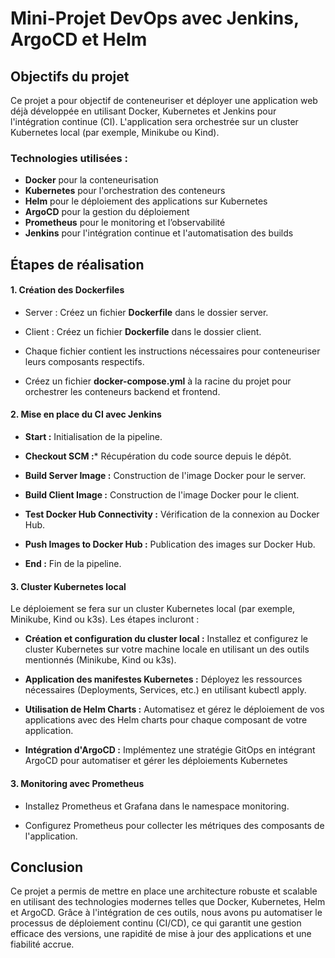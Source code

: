 # Mini-Projet DevOps avec Jenkins, ArgoCD et Helm

## Objectifs du projet
Ce projet a pour objectif de conteneuriser et déployer une application web déjà développée en utilisant Docker, Kubernetes et Jenkins pour l'intégration continue (CI). L'application sera orchestrée sur un cluster Kubernetes local (par exemple, Minikube ou Kind). 

### Technologies utilisées :
- **Docker** pour la conteneurisation
- **Kubernetes** pour l'orchestration des conteneurs
- **Helm** pour le déploiement des applications sur Kubernetes
- **ArgoCD** pour la gestion du déploiement 
- **Prometheus** pour le monitoring et l’observabilité
- **Jenkins** pour l'intégration continue et l'automatisation des builds

## Étapes de réalisation

#### 1. Création des Dockerfiles

- Server : Créez un fichier **Dockerfile** dans le dossier server.

- Client : Créez un fichier **Dockerfile** dans le dossier client.

- Chaque fichier contient les instructions nécessaires pour conteneuriser leurs composants respectifs.

- Créez un fichier **docker-compose.yml** à la racine du projet pour orchestrer les conteneurs backend et frontend.

#### 2. Mise en place du CI avec Jenkins
- **Start :** Initialisation de la pipeline.

- **Checkout SCM :*** Récupération du code source depuis le dépôt.

- **Build Server Image :** Construction de l'image Docker pour le server.

- **Build Client Image :** Construction de l'image Docker pour le client.

- **Test Docker Hub Connectivity :** Vérification de la connexion au Docker Hub.

- **Push Images to Docker Hub :** Publication des images sur Docker Hub.

- **End :** Fin de la pipeline.


#### 3. Cluster Kubernetes local
Le déploiement se fera sur un cluster Kubernetes local (par exemple, Minikube, Kind ou k3s). 
Les étapes incluront :

- **Création et configuration du cluster local :** Installez et configurez le cluster Kubernetes sur votre machine locale en utilisant un des outils mentionnés (Minikube, Kind ou k3s).

- **Application des manifestes Kubernetes :** Déployez les ressources nécessaires (Deployments, Services,  etc.) en utilisant kubectl apply.

- **Utilisation de Helm Charts :** Automatisez et gérez le déploiement de vos applications avec des Helm charts pour chaque composant de votre application.

- **Intégration d'ArgoCD :** Implémentez une stratégie GitOps en intégrant ArgoCD pour automatiser et gérer les déploiements Kubernetes 

#### 3. Monitoring avec Prometheus
- Installez Prometheus et Grafana dans le namespace monitoring.

- Configurez Prometheus pour collecter les métriques des composants de l'application.
## Conclusion

Ce projet a permis de mettre en place une architecture robuste et scalable en utilisant des technologies modernes telles que Docker, Kubernetes, Helm et ArgoCD. Grâce à l'intégration de ces outils, nous avons pu automatiser le processus de déploiement continu (CI/CD), ce qui garantit une gestion efficace des versions, une rapidité de mise à jour des applications et une fiabilité accrue.
